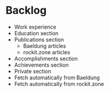 # Backlog

- Work experience
- Education section
- Publications section
  - Baeldung articles
  - rockit.zone articles
- Accomplishments section
- Achievements section
- Private section
- Fetch automatically from Baeldung
- Fetch automatically from rockit.zone
